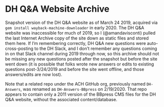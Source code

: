 # DH Q&A Website Archive
Snapshot version of the DH Q&amp;A website as of March 24 2019, acquired via `gem install wayback-machine-downloader` in early 2020. The DH Q&A website was inaccessible for much of 2019, so I (@amandavisconti) pulled the last Internet Archive copy of the site down as static files and stored them here. If I’m remembering correctly, DH Q&A new questions were auto-cross-posting to the DH Slack, and I don’t remember any questions coming in on that Slack channel during 2019 through now, so this archive should not be missing any new questions posted after the snapshot but before the site went down (it is possible that folks wrote new answers or edits to existing questions post-3/24/2019 and before the site went offline, and those answers/edits are now lost). 

Note that a related repo under the ACH GitHub org, previously named `DH-Answers`, was renamed as `DH-Answers-BBpress` on 2/19/2020. That repo appears to contain only a 2011 version of the BBpress CMS files for the DH Q&A website, without the associated content/database.
